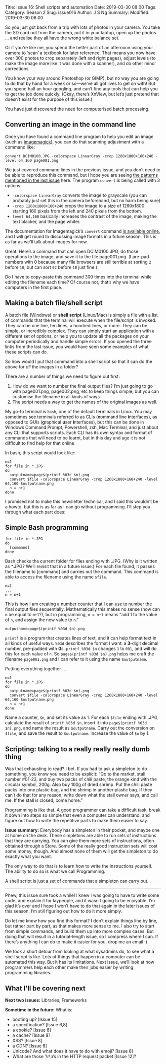 Title: Issue 16: Shell scripts and automation
Date: 2019-03-30 08:00
Tags: 
Category: Season 2
Slug: issue016
Author: J S Ng
Summary: 
Modified: 2019-03-30 08:00

So you just got back from a trip with lots of photos in your camera. You take the SD card out from the camera, put it in your laptop, open up the photos … and realise they all have the wrong white balance set.

Or if you’re like me, you spend the better part of an afternoon using your camera to ‘scan’ a textbook for later reference. That means you now have over 300 photos to crop separately (left and right pages), adjust levels (to make the image more like it was done with a scanner), and do other minor corrections.

You know your way around Photoshop (or GIMP), but no way you are going to do that by hand for a week or so—we’ve all got lives to get on with! But you spend half an hour googling, and can’t find any tools that can help you to get the job done quickly. (Okay, there’s XnView, but let’s just pretend that doesn’t exist for the purpose of this issue.)

You have just discovered the need for computerised batch processing.

## Converting an image in the command line

Once you have found a command line program to help you edit an image (such as [imagemagick](https://imagemagick.org)), you can do that scanning adjustment with a command like:

`convert DCIM0100.JPG -colorspace LinearGray -crop 1260x1800+160+240 -level 64,160 page001.png`

We just covered command lines in the previous issue, and you don’t need to be able to reproduce this command, but I hope you are seeing [the patterns mentioned in the last issue]() here. The program `convert` is being called with 3 options:

- `-colorspace LinearGray` converts the image to grayscale (you can probably just set this in the camera beforehand, but no harm being sure)
- `-crop 1260x1800+160+240` crops the image to a size of 1260x1800 starting 160 pixels from the left and 240 pixels from the bottom.
- `level 64,160` basically increases the contrast of the image, making the text blacker, and the page whiter.

The documentation for Imagemagick’s `convert` command [is available online](https://imagemagick.org/script/command-line-options.php), and I will get round to discussing image formats in a future season. This is as far as we’ll talk about images for now.

Great. Here’s a command that can open DCIM0100.JPG, do those operations to the image, and save it to the file page001.png. (I pre-pad numbers with 0 because many file browsers are still terrible at sorting `2` before `10`, but can sort `02` before `10` just fine.)

Do I have to copy-paste this command 300 times into the terminal while editing the filename each time? Of course not, that’s why we have computers in the first place.

## Making a batch file/shell script

A batch file (Windows) or **shell script** (Linux/Mac) is simply a file with a list of commands that the terminal will execute when the file/script is invoked. They can be one line, ten lines, a hundred lines, or more. They can be simple, or incredibly complex. They can simply start an application with a different set of options, or help you to update all the packages on your computer periodically and handle simple errors. If you opened the three links from the last issue, you would have seen some examples of what these scripts can do.

So how would I put that command into a shell script so that it can do the above for *all* the images in a folder?

There are a number of things we need to figure out first:

1. How do we want to number the final output files? I’m just going to go with page001.png, page002.png, etc to keep things simple, but you can customise the filename in all kinds of ways.
2. The script needs a way to get the names of the original images as well.

My go-to terminal is `bash`, one of the default terminals in Linux. You may sometimes see terminals referred to as CLIs (**c**ommand **l**ine **i**nterfaces), as opposed to GUIs (**g**raphical **u**ser **i**nterfaces), but this can be done in Windows Command Prompt, Powershell, zsh, Mac Terminal, and just about any CLI that supports scripts. Each CLI has its own syntax and format of commands that will need to be learnt, but in this day and age it is not difficult to find help for that online.

In bash, this script would look like:
```
n=1
for file in *.JPG
do
  outputname=page$(printf %03d $n).png
  convert $file -colorspace LinearGray -crop 1260x1800+160+240 -level 64,160 $outputname.png
  n = n+1
done
```

I promised not to make this newsletter technical, and I said this wouldn’t be a howto, but this is as far as I can go without programming. I’ll step you through what each part does:

## Simple Bash programming

```
for file in *.JPG
do
  [command]
done
```
Bash checks the current folder for files ending with .JPG. (Why is it written as \*.JPG? We’ll revisit that in a future issue.) For each file found, it passes the filename to [command] and carries out the command. This command is able to access the filename using the name `$file`.  

```
n=1
...
n = n+1
```
This is how I am creating a number counter that I can use to number the final output files sequentially. Mathematically this makes no sense (how can `n` be equal to `n+1`?), but in programming, `n = n+1` means “add 1 to the value of `n`, and assign the new value to `n`.”

```
outputname=page$(printf %03d $n).png
```
`printf` is a program that creates lines of text, and it can help format text in all kinds of useful ways. `%03d` describes the format I want: a **3**-digit **d**ecimal number, pre-padded with **0**s. `printf %03d $n` changes `1` to `001`, and will do this for each value of `n`. So `page$(printf %03d $n).png` helps me craft the filename `page001.png` and I can refer to it using the name `$outputname`.

Putting everything together …
```
n=1
for file in *.JPG
do
  outputname=page$(printf %03d $n).png
  convert $file -colorspace LinearGray -crop 1260x1800+160+240 -level 64,160 $outputname.png
  n = n+1
done
```
Name a counter, `$n`, and set its value as 1. For each `$file` ending with .JPG, calculate the result of `printf %03d $n`, insert it into `page$(printf %03d $n).png`, and name the result as `$outputname`. Carry out the conversion on `$file`, and save the result to `$outputname`. Increase the value of `$n` by 1.

## Scripting: talking to a really really really dumb thing

Was that exhausting to read? I bet. If you had to ask a simpleton to do something, you know you need to be explicit: “Go to the market, stall number #01-23, and buy two packs of chili paste, the orange kind with the circular symbol, 200g. Also buy 100g of dried shrimp. Put the chili paste packs into one plastic bag, and the shrimp in another plastic bag. If they can’t do that for any reason, write down what the stall owner says, and call me. If the stall is closed, come home.”

Programming is like that. A good programmer can take a difficult task, break it down into steps so simple that even a computer can understand, and figure out how to write the repetitive parts to make them easier to say.

**Issue summary:** Everybody has a simpleton in their pocket, and maybe one at home on the desk. These simpletons are able to run sets of instructions that they are carrying. You can give them more sets of instructions, often obtained through a Store. Some of the really good instruction sets will cost some money, though. And almost none of them will get the simpleton to do exactly what you want.

The only way to do that is to learn how to write the instructions yourself. The ability to do so is what we call Programming.

A shell script is just a set of commands that a simpleton can carry out.

-----

Phew, this issue sure took a while! I knew I was going to have to write some code, and explain it for laypeople, and it wasn’t going to be enjoyable. I’m glad it’s over and I hope I won’t have to do that again in the later issues of this season. I’m still figuring out how to do it more simply.

Do let me know how you find this format? I don’t explain things line by line, but rather part by part, as that makes more sense to me. I also try to start from simple commands, and build them up into more complex cases. But doing that will result in a tutorial-length issue, so I compress where I can. If there’s anything I can do to make it easier for you, drop me an email :)

We took a short detour from looking at what sysadmins do, to see what a shell script is like. Lots of things that happen in a computer can be automated this way. But it has its limitations. Next issue, we’ll look at how programmers help each other make their jobs easier by writing programming libraries.

## What I’ll be covering next

**Next two issues:** Libraries, Frameworks

**Sometime in the future:** What is:

- booting up? [Issue 15]
- a specification? [Issue 6,8]
- a cookie? [Issue 8]
- a cache? [Issue 8]
- XSS? [Issue 8]
- a CDN? [Issue 8]
- Unicode? And what does it have to do with emoji? [Issue 8]
- What are those ‘\r\n’s in the HTTP request packet [Issue 12]?
